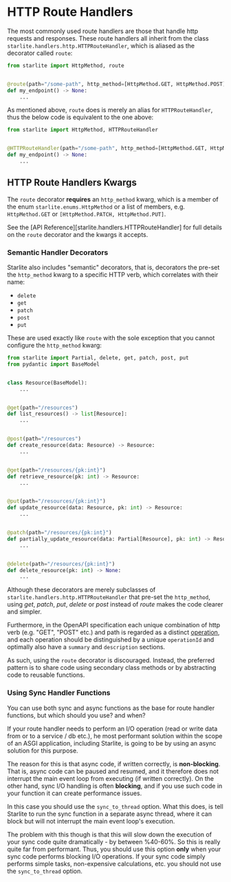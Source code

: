 # HTTP Route Handlers

The most commonly used route handlers are those that handle http requests and responses. These route handlers all
inherit from the class `starlite.handlers.http.HTTPRouteHandler`, which is aliased as the decorator called `route`:

```python
from starlite import HttpMethod, route


@route(path="/some-path", http_method=[HttpMethod.GET, HttpMethod.POST])
def my_endpoint() -> None:
    ...
```

As mentioned above, `route` does is merely an alias for `HTTPRouteHandler`, thus the below code is equivalent to the one
above:

```python
from starlite import HttpMethod, HTTPRouteHandler


@HTTPRouteHandler(path="/some-path", http_method=[HttpMethod.GET, HttpMethod.POST])
def my_endpoint() -> None:
    ...
```

## HTTP Route Handlers Kwargs

The `route` decorator **requires** an `http_method` kwarg, which is a member of the enum `starlite.enums.HttpMethod` or
a list of members, e.g. `HttpMethod.GET` or `[HttpMethod.PATCH, HttpMethod.PUT]`.

See the [API Reference][starlite.handlers.HTTPRouteHandler] for full details on the `route` decorator and the kwargs it accepts.

### Semantic Handler Decorators

Starlite also includes "semantic" decorators, that is, decorators the pre-set the `http_method` kwarg to a specific HTTP
verb, which correlates with their name:

- `delete`
- `get`
- `patch`
- `post`
- `put`

These are used exactly like `route` with the sole exception that you cannot configure the `http_method` kwarg:

```python
from starlite import Partial, delete, get, patch, post, put
from pydantic import BaseModel


class Resource(BaseModel):
    ...


@get(path="/resources")
def list_resources() -> list[Resource]:
    ...


@post(path="/resources")
def create_resource(data: Resource) -> Resource:
    ...


@get(path="/resources/{pk:int}")
def retrieve_resource(pk: int) -> Resource:
    ...


@put(path="/resources/{pk:int}")
def update_resource(data: Resource, pk: int) -> Resource:
    ...


@patch(path="/resources/{pk:int}")
def partially_update_resource(data: Partial[Resource], pk: int) -> Resource:
    ...


@delete(path="/resources/{pk:int}")
def delete_resource(pk: int) -> None:
    ...
```

Although these decorators are merely subclasses of `starlite.handlers.http.HTTPRouteHandler` that pre-set
the `http_method`, using _get_, _patch_, _put_, _delete_ or _post_ instead of _route_ makes the code clearer and
simpler.

Furthermore, in the OpenAPI specification each unique combination of http verb (e.g. "GET", "POST" etc.) and path is
regarded as a distinct [operation](https://spec.openapis.org/oas/latest.html#operation-object), and each operation
should be distinguished by a unique `operationId` and optimally also have a `summary` and `description` sections.

As such, using the `route` decorator is discouraged. Instead, the preferred pattern is to share code using secondary
class methods or by abstracting code to reusable functions.

### Using Sync Handler Functions

You can use both sync and async functions as the base for route handler functions, but which should you use? and when?

If your route handler needs to perform an I/O operation (read or write data from or to a service / db etc.), he most
performant solution within the scope of an ASGI application, including Starlite, is going to be by using an async
solution for this purpose.

The reason for this is that async code, if written correctly, is **non-blocking**. That is, async code can be paused and
resumed, and it therefore does not interrupt the main event loop from executing (if written correctly). On the other
hand, sync I/O handling is often **blocking**, and if you use such code in your function it can create performance
issues.

In this case you should use the `sync_to_thread` option. What this does, is tell Starlite to run the sync function in a
separate async thread, where it can block but will not interrupt the main event loop's execution.

The problem with this though is that this will slow down the execution of your sync code quite dramatically - by between
%40-60%. So this is really quite far from performant. Thus, you should use this option **only** when your sync code
performs blocking I/O operations. If your sync code simply performs simple tasks, non-expensive calculations, etc. you
should not use the `sync_to_thread` option.
